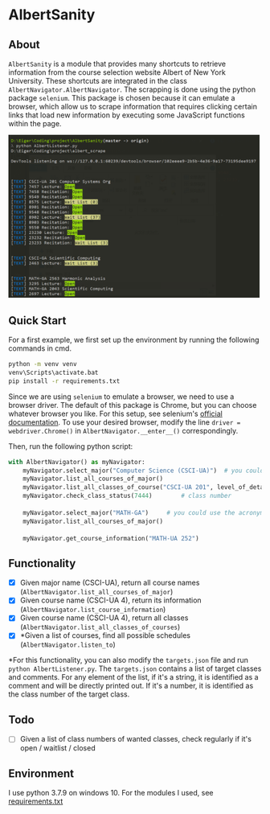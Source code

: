 # AlbertSanity

## About
`AlbertSanity` is a module that provides many shortcuts to retrieve information from the course selection website Albert of New York University. These shortcuts are integrated in the class `AlbertNavigator.AlbertNavigator`. The scrapping is done using the python package  `selenium`. This package is chosen because it can emulate a browser, which allow us to scrape information that requires clicking certain links that load new information by executing some JavaScript functions within the page. 

<img src=".\res\demo.png" width=500>




## Quick Start
For a first example, we first set up the environment by running the following commands in cmd.
```cmd
python -m venv venv
venv\Scripts\activate.bat 
pip install -r requirements.txt
```

Since we are using `selenium` to emulate a browser, we need to use a browser driver. The default of this package is Chrome, but you can choose whatever browser you like. For this setup, see selenium's [official documentation](https://selenium-python.readthedocs.io/installation.html#drivers). To use your desired browser, modify the line `driver = webdriver.Chrome()` in `AlbertNavigator.__enter__()` correspondingly. 

Then, run the following python script:

```python
with AlbertNavigator() as myNavigator:
    myNavigator.select_major("Computer Science (CSCI-UA)")  # you could use the full name of the major
    myNavigator.list_all_courses_of_major()
    myNavigator.list_all_classes_of_course("CSCI-UA 201", level_of_detail=0)
    myNavigator.check_class_status(7444)        # class number

    myNavigator.select_major("MATH-GA")     # you could use the acronym of the major
    myNavigator.list_all_courses_of_major()

    myNavigator.get_course_information("MATH-UA 252")
```


## Functionality
- [x]    Given major name (CSCI-UA), return all course names (`AlbertNavigator.list_all_courses_of_major`)
- [x]    Given course name (CSCI-UA 4), return its information (`AlbertNavigator.list_course_information`)
- [x]    Given course name (CSCI-UA 4), return all classes (`AlbertNavigator.list_all_classes_of_courses`)
- [x]    *Given a list of courses, find all possible schedules (`AlbertNavigator.listen_to`)

*For this functionality, you can also modify the `targets.json` file and run `python AlbertListener.py`. The `targets.json` contains a list of target classes and comments. For any element of the list, if it's a string, it is identified as a comment and will be directly printed out. If it's a number, it is identified as the class number of the target class.

## Todo
- [ ]   Given a list of class numbers of wanted classes, check regularly if it's open / waitlist / closed


## Environment
I use python 3.7.9 on windows 10. For the modules I used, see [requirements.txt](./requirements.txt)


